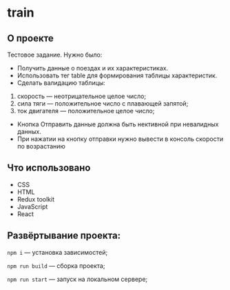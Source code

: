 # train

## О проекте

Тестовое задание. Нужно было:

- Получить данные о поездах и их характеристиках.
- Использовать тег table для формирования таблицы характеристик.
- Сделать валидацию таблицы:

1. скорость — неотрицательное целое число;
2. сила тяги — положительное число с плавающей запятой;
3. ток двигателя — положительное целое число;

- Кнопка Отправить данные должна быть нективной при невалидных данных.
- При нажатии на кнопку отправки нужно вывести в консоль скорости по возрастанию

## Что использовано

- CSS
- HTML
- Redux toolkit
- JavaScript
- React

## Развёртывание проекта:

`npm i` — установка зависимостей;

`npm run build` — сборка проекта;

`npm run start` — запуск на локальном сервере;
